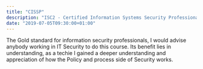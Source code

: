 ```yaml
---
title: "CISSP"
description: "ISC2 - Certified Information Systems Security Professional"
date: "2019-07-05T09:30:00+01:00"
---
```


The Gold standard for information security professionals, I would advise anybody working in IT Security to do this course. Its benefit lies in understanding, as a techie I gained a deeper understanding and appreciation of how the Policy and process side of Security works.